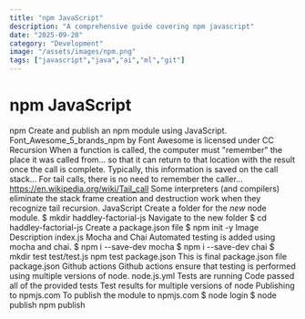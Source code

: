 ```yaml
---
title: "npm JavaScript"
description: "A comprehensive guide covering npm javascript"
date: "2025-09-20"
category: "Development"
image: "/assets/images/npm.png"
tags: ["javascript","java","ai","ml","git"]
---
```


# npm JavaScript

npm Create and publish an npm module using JavaScript. Font_Awesome_5_brands_npm by Font Awesome is licensed under CC Recursion When a function is called, the computer must "remember" the place it was called from... so that it can return to that location with the result once the call is complete. Typically, this information is saved on the call stack... For tail calls, there is no need to remember the caller... https://en.wikipedia.org/wiki/Tail_call Some interpreters (and compilers) eliminate the stack frame creation and destruction work when they recognize tail recursion. JavaScript Create a folder for the *new* node module. $ mkdir haddley-factorial-js Navigate to the new folder $ cd haddley-factorial-js Create a package.json file $ npm init -y Image Description index.js Mocha and Chai Automated testing is added using mocha and chai. $ npm i --save-dev mocha $ npm i --save-dev chai $ mkdir test test/test.js npm test package.json This is final package.json file package.json Github actions Github actions ensure that testing is performed using multiple versions of node. node.js.yml Tests are running Code passed all of the provided tests Test results for multiple versions of node Publishing to npmjs.com To publish the module to npmjs.com $ node login $ node publish npm publish
